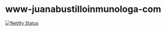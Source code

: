 # www-juanabustilloinmunologa-com
[![Netlify Status](https://api.netlify.com/api/v1/badges/7bac1cf3-18bd-47e6-abe0-8552f91e5ea4/deploy-status)](https://app.netlify.com/sites/www-juanabustilloinmunologa-com/deploys)
